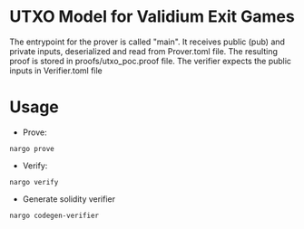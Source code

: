 # UTXO Model for Validium Exit Games

The entrypoint for the prover is called "main". It receives public (pub) and private inputs, deserialized and read from Prover.toml file.
The resulting proof is stored in proofs/utxo_poc.proof file. The verifier expects the public inputs in Verifier.toml file

# Usage
- Prove:
```
nargo prove
```
- Verify:
```
nargo verify
```
- Generate solidity verifier
```
nargo codegen-verifier
```